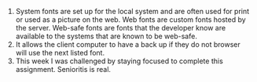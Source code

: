 1. System fonts are set up for the local system and are often used for print or used as a picture on the web. Web fonts are custom fonts hosted by the server. Web-safe fonts are fonts that the developer know are available to the systems that are known to be web-safe.
2. It allows the client computer to have a back up if they do not browser will use the next listed font.
3. This week I was challenged by staying focused to complete this assignment. Senioritis is real.
